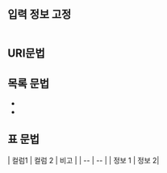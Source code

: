 ## 입력 정보 고정 
```
```


## URI문법

[]()

## 목록 문법 
-
-

## 표 문법
| 컬럼1 | 컬럼 2 | 비고 |
| -- | -- |
| 정보 1 | 정보 2|

